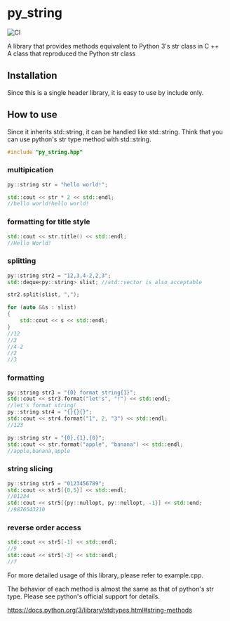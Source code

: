 # py_string

![CI](https://github.com/ChanTsune/py_string/workflows/CI/badge.svg)

A library that provides methods equivalent to Python 3's str class in C ++  
A class that reproduced the Python str class

## Installation

Since this is a single header library, it is easy to use by include only.

## How to use

Since it inherits std::string, it can be handled like std::string. Think that you can use python's str type method with std::string.

```cpp
#include "py_string.hpp"
```

### multipication

```cpp
py::string str = "hello world!";

std::cout << str * 2 << std::endl;
//hello world!hello world!
```

### formatting for title style

```cpp
std::cout << str.title() << std::endl;
//Hello World!
```

### splitting

```cpp
py::string str2 = "12,3,4-2,2,3";
std::deque<py::string> slist; //std::vector is also acceptable

str2.split(slist, ",");

for (auto &&s : slist)
{
    std::cout << s << std::endl;
}
//12
//3
//4-2
//2
//3
```

### formatting

```cpp
py::string str3 = "{0} format string{1}";
std::cout << str3.format("let's", "!") << std::endl;
//let's format string!
py::string str4 = "{}{}{}";
std::cout << str4.format("1", 2, "3") << std::endl;
//123

py::string str = "{0},{1},{0}";
std::cout << str.format("apple", "banana") << std::endl;
//apple,banana,apple

```

### string slicing

```cpp
py::string str5 = "0123456789";
std::cout << str5[{0,5}] << std::endl;
//01234
std::cout << str5[{py::nullopt, py::nullopt, -1}] << std::end;
//9876543210
```

### reverse order access

```cpp
std::cout << str5[-1] << std::endl;
//9
std::cout << str5[-3] << std::endl;
//7
```

For more detailed usage of this library, please refer to example.cpp.

The behavior of each method is almost the same as that of python's str type.
Please see python's official support for details.

https://docs.python.org/3/library/stdtypes.html#string-methods  
